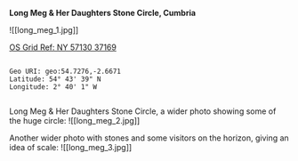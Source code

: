 **Long Meg & Her Daughters Stone Circle, Cumbria**

![[long_meg_1.jpg]]

[OS Grid Ref: NY 57130 37169](https://osmaps.ordnancesurvey.co.uk/54.72767,-2.66718,17/pin)

```

Geo URI: geo:54.7276,-2.6671
Latitude: 54° 43' 39" N 
Longitude: 2° 40' 1" W
    
```

Long Meg & Her Daughters Stone Circle, a wider photo showing some of the huge circle:
![[long_meg_2.jpg]]

Another wider photo with stones and some visitors on the horizon, giving an idea of scale:
![[long_meg_3.jpg]]